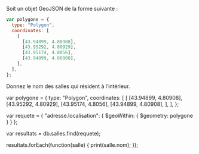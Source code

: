 Soit un objet GeoJSON de la forme suivante :

```js
var polygone = {
  type: "Polygon",
  coordinates: [
    [
      [43.94899, 4.80908],
      [43.95292, 4.80929],
      [43.95174, 4.8056],
      [43.94899, 4.80908],
    ],
  ],
};
```

Donnez le nom des salles qui résident à l’intérieur.


var polygone = {
  type: "Polygon",
  coordinates: [
    [
      [43.94899, 4.80908],
      [43.95292, 4.80929],
      [43.95174, 4.8056],
      [43.94899, 4.80908],
    ],
  ],
};

var requete = {
  "adresse.localisation": {
    $geoWithin: {
      $geometry: polygone
    }
  }
};

var resultats = db.salles.find(requete);

resultats.forEach(function(salle) {
  print(salle.nom);
});